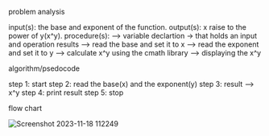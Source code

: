 problem analysis

input(s): the base and exponent of the function.
output(s): x raise to the power of y(x^y).
procedure(s):
--> variable declartion -> that holds an input and operation results 
--> read the base and set it to x
--> read the exponent and set it to y
--> calculate x^y using the cmath library
--> displaying the x^y

algorithm/psedocode

step 1: start
step 2: read the base(x) and the exponent(y) 
step 3: result --> x^y
step 4: print result
step 5: stop

flow chart

![Screenshot 2023-11-18 112249](https://github.com/SWEG-2015EC-Batch/Akir-Coders/assets/149458119/8b3b7e7f-8771-4076-9cdc-e2e9ca324798)
